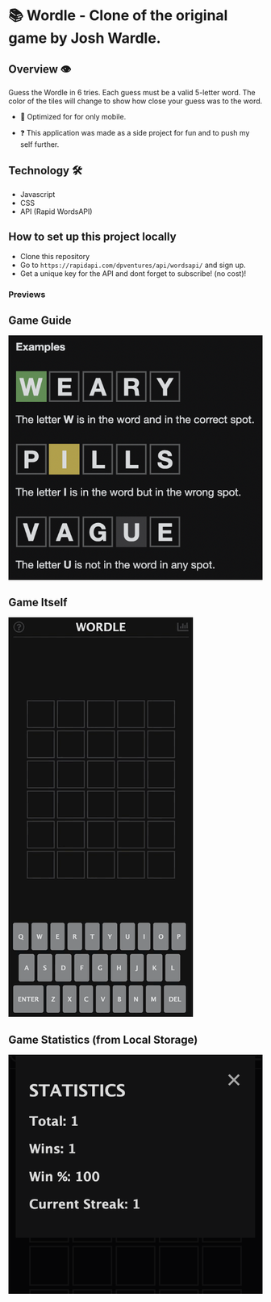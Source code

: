 # 📚 Wordle - Clone of the original game by Josh Wardle.

## Overview 👁

Guess the Wordle in 6 tries. Each guess must be a valid 5-letter word. The color of the tiles will change to show how close your guess was to the word.

- 📱 Optimized for for only mobile.

- ❓ This application was made as a side project for fun and to push my self further.

## Technology 🛠

-   Javascript
-   CSS
-   API (Rapid WordsAPI)

## How to set up this project locally

-   Clone this repository
-   Go to `https://rapidapi.com/dpventures/api/wordsapi/` and sign up.
-   Get a unique key for the API and dont forget to subscribe! (no cost)!

### Previews

## Game Guide
![](/examples.png/)

## Game Itself
![](/game.gif/)

## Game Statistics (from Local Storage)
![](/statistics.png/)